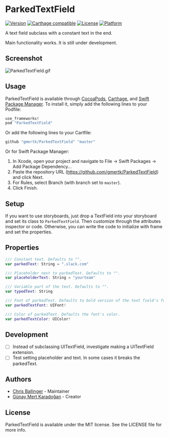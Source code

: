 # ParkedTextField
[![Version](https://img.shields.io/cocoapods/v/ParkedTextField.svg?style=flat)](http://cocoapods.org/pods/ParkedTextField)
[![Carthage compatible](https://img.shields.io/badge/Carthage-compatible-4BC51D.svg?style=flat)](https://github.com/Carthage/Carthage)
[![License](https://img.shields.io/cocoapods/l/ParkedTextField.svg?style=flat)](http://cocoapods.org/pods/ParkedTextField)
[![Platform](https://img.shields.io/cocoapods/p/ParkedTextField.svg?style=flat)](http://cocoapods.org/pods/ParkedTextField)

A text field subclass with a constant text in the end. 

Main functionality works. It is still under development.

## Screenshot

![ParkedTextField.gif](https://raw.githubusercontent.com/gmertk/ParkedTextField/master/Screenshots/ParkedTextField.gif)


## Usage

ParkedTextField is available through [CocoaPods](http://cocoapods.org), [Carthage](https://github.com/carthage/carthage), and [Swift Package Manager](https://swift.org/package-manager/). To install
it, simply add the following lines to your Podfile:

```ruby
use_frameworks!
pod "ParkedTextField"
```

Or add the following lines to your Cartfile:

```bash
github "gmertk/ParkedTextField" "master"
``` 

Or for Swift Package Manager:
1. In Xcode, open your project and navigate to File → Swift Packages → Add Package Dependency...
2. Paste the repository URL (https://github.com/gmertk/ParkedTextField) and click Next.
3. For Rules, select Branch (with branch set to `master`).
4. Click Finish.

## Setup

If you want to use storyboards, just drop a TextField into your storyboard and set its class to `ParkedTextField`. Then customize through the attributes inspector or code. Otherwise, you can write the code to initialize with frame and set the properties.

## Properties
```swift
/// Constant text. Defaults to "".
var parkedText: String = ".slack.com" 

/// Placeholder next to parkedText. Defaults to "".
var placeholderText: String = "yourteam" 

/// Variable part of the text. Defaults to "".
var typedText: String

/// Font of parkedText. Defaults to bold version of the text field's font if it exists. If not, defaults to the font of the text field.
var parkedTextFont: UIFont!

/// Color of parkedText. Defaults the font's color.
var parkedTextColor: UIColor! 


```
## Development
* [ ] Instead of subclassing UITextField, investigate making a UITextField extension.
* [ ] Test setting placeholder and text. In some cases it breaks the parkedText.

## Authors
* [Chris Ballinger](https://github.com/chrisballinger) - Maintainer
* [Günay Mert Karadoğan](https://github.com/gmertk) - Creator

## License

ParkedTextField is available under the MIT license. See the LICENSE file for more info.


